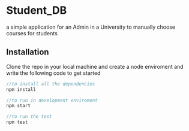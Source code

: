 # Student_DB

a simple application for an Admin in a University to manually choose courses for students

## Installation

Clone the repo in your local machine and create a node enviroment and write the following code to get started

```javascript
//to install all the dependencies
npm install

//to run in development enviroment
npm start

//to run the test 
npm test
```
